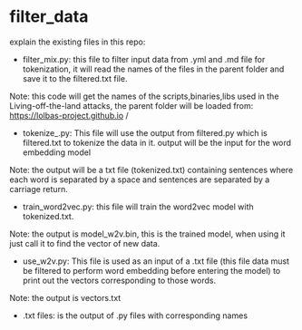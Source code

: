 # filter_data
explain the existing files in this repo:
- filter_mix.py: this file to filter input data from .yml and .md file for tokenization, it will read the names of the files in the parent folder and save it to the filtered.txt file.
 
 Note: this code will get the names of the scripts,binaries,libs used in the Living-off-the-land attacks, the parent folder will be loaded from: https://lolbas-project.github.io /

- tokenize_.py: This file will use the output from filtered.py which is filtered.txt to tokenize the data in it. output will be the input for the word embedding model
 
 Note: the output will be a txt file (tokenized.txt) containing sentences where each word is separated by a space and sentences are separated by a carriage return.

- train_word2vec.py: this file will train the word2vec model with tokenized.txt.

 Note: the output is model_w2v.bin, this is the trained model, when using it just call it to find the vector of new data.
 
- use_w2v.py: This file is used as an input of a .txt file (this file data must be filtered to perform word embedding before entering the model) to print out the vectors corresponding to those words.

Note: the output is vectors.txt

- .txt files: is the output of .py files with corresponding names
